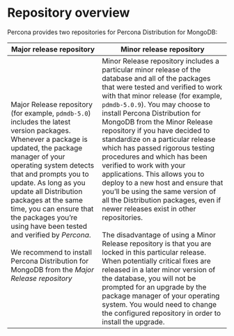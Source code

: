 # Repository overview

Percona provides two repositories for Percona Distribution for MongoDB:

| Major release repository| Minor release repository|
| ----------------------- | ----------------------- |
|Major Release repository (for example, `pdmdb-5.0`) includes the latest version packages. Whenever a package is updated, the package manager of your operating system detects that and prompts you to update. As long as you update all Distribution packages at the same time, you can ensure that the packages you’re using have been tested and verified by *Percona*. <br/><br/> We recommend to install Percona Distribution for MongoDB from the *Major Release repository*|Minor Release repository includes a particular minor release of the database and all of the packages that were tested and verified to work with that minor release (for example, `pdmdb-5.0.9`). You may choose to install Percona Distribution for MongoDB from the Minor Release repository if you have decided to standardize on a particular release which has passed rigorous testing procedures and which has been verified to work with your applications. This allows you to deploy to a new host and ensure that you’ll be using the same version of all the Distribution packages, even if newer releases exist in other repositories. <br/><br/>The disadvantage of using a Minor Release repository is that you are locked in this particular release. When potentially critical fixes are released in a later minor version of the database, you will not be prompted for an upgrade by the package manager of your operating system. You would need to change the configured repository in order to install the upgrade.| 


